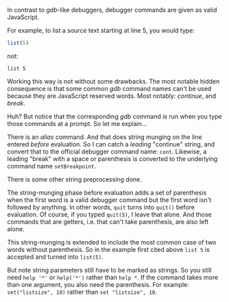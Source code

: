 In contrast to *gdb*-like debuggers, debugger commands are given as
valid JavaScript.

For example, to list a source text starting at line 5, you would type:
```js
list(5)
```
not:
```
list 5
```
Working this way is not without some drawbacks. The most notable
hidden consequence is that some common *gdb* command names can't be
used because they are JavaScript reserved words. Most notably:
*continue*, and *break*.

Huh? But notice that the corresponding *gdb* command *is* run when you
type those commands at a prompt. So let me explain...

There is an *alias* command. And that does string munging on the line
entered *before* evaluation. So I can catch a *leading* "continue"
string, and convert that to the official debugger command name:
`cont`. Likewise, a leading "break" with a space or parenthesis is
converted to the underlying command name `setBreakpoint`.

There is some other string preprocessing done.

The string-munging phase before evaluation adds a set of parenthesis
when the first word is a valid debugger command but the first word
isn't followed by anything. In other words, `quit` turns into `quit()`
before evaluation. Of course, if you typed `quit(5)`, I leave that
alone. And those commands that are getters, i.e. that can't take
parenthesis, are also left alone.

This string-munging is extended to include the most common case of two
words without parenthesis. So in the example first cited above
`list 5` is accepted and turned into `list(5)`.

But note string parameters still have to be marked as strings. So you
still need `help '*'` or `help('*')` rather than `help *`. If the
command takes more than one argument, you also need the
parenthesis. For example: `set("listsize", 10)` rather than `set
"listsize", 10`.
